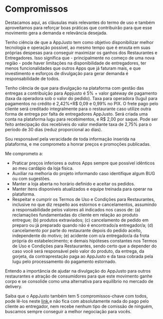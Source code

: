 # Compromissos

Destacamos aqui, as cláusulas mais relevantes do termo de uso e também aproveitamos para reforçar boas práticas que contribuirão para que esse movimento gera a demanda e relevância desejada.

Tenho ciência de que a AppJusto tem como objetivo disponibilizar melhor tecnologia e operação possível, ao mesmo tempo que é enxuta em suas próprias despesas para conseguir maximizar os ganhos dos Restaurantes e Entregadores. Isso significa que - principalmente no começo de uma nova região - pode haver limitações na disponibilidade de entregadores, ter menos funcionalidades que outros Apps que já faturam mais, e que investimento e esforços de  divulgação para gerar demanda é responsabilidade de todos.

Tenho ciência de que para divulgação na plataforma com gestão das entregas a contribuição para Appjusto é 5% + valor gateway de pagamento (taxa da operadora sob o valor do pedido). Taxa para operadora (Iugu) para pagamentos no crédito é 2,42%+R$ 0,09 e 0,99% no PIX. O frete pago pelo cliente será creditado integralmente para o restaurante caso utilize outra forma de entrega por falta de entregadores AppJusto. Será criada uma conta na plataforma Iugu para recebimentos, e R$ 2,00 por saque. Pode ser feito antecipação dos recebíveis do valor mediante taxa de 2,75% para o período de 30 dias (reduz proporcional ao dias).

Sou responsável pela veracidade de toda informação inserida na plataforma, e me comprometo a honrar preços e promoções publicadas.

Me comprometo a:
- Praticar preços inferiores a outros Apps sempre que possível idênticos ao meu cardápio da loja física.
- Auxiliar na melhoria do projeto informando caso identifique algum BUG ou com sugestões.
- Manter a loja aberta no horário definido e aceitar os pedidos.
- Manter itens disponíveis atualizados e equipe treinada para operar na plataforma.
- Respeitar e cumprir os Termos de Uso e Condições para Restaurantes, inclusive no que diz respeito aos estornos e cancelamentos, assumindo a responsabilidade pelos valores ali indicados nos casos de: (a) reclamações fundamentadas do cliente em relação ao produto entregue; (b) produtos extraviados; (c) cancelamento de pedido em preparo ou já preparado quando não é encontrado/a entregador/a; (d) cancelamento por parte do restaurante depois do pedido aceito, independente do motivo; (e) acidente com o/a entregador/a da frota própria do estabelecimento; e demais hipóteses constantes nos Termos de Uso e Condições para Restaurantes, sendo certo que a depender do caso você será responsável pelo valor do produto, da entrega, da gorjeta, da contraprestação paga ao AppJusto e da taxa cobrada pela Iugu pelo processamento do pagamento estornado.

Entendo a importância de ajudar na divulgação do AppJusto para outros restaurantes e atração de consumidores para que este movimento ganhe corpo e se consolide como uma alternativa para equilíbrio no mercado de delivery.

Saiba que o AppJusto também tem 5 compromissos-chave com todos, pode lê-los neste [link](https://appjusto.freshdesk.com/support/solutions/articles/67000629755-qual-%C3%A9-o-prop%C3%B3sito-e-quais-s%C3%A3o-os-compromissos-do-appjusto-),e não fica com absolutamente nada do pago pelo cliente ao entregador, nem recebe nenhum tipo de comissão de ninguém, buscamos sempre conseguir a melhor negociação para vocês.
